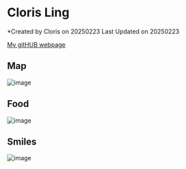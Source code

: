 # Cloris Ling
*Created by Cloris on 20250223 Last Updated on 20250223

[My gitHUB webpage](https://110701081.github.io/Cloris-Ying-Xuan-Ling/)

## Map
![image](https://github.com/user-attachments/assets/298d87e7-78f2-42fe-9efa-44ac4bda5676)

## Food
![image](https://github.com/user-attachments/assets/df1ea4e0-c66f-467f-98a5-f30667a8a077)

## Smiles 
![image](https://github.com/user-attachments/assets/786c8b2a-4455-4625-a307-6cc4088cdfa1)
